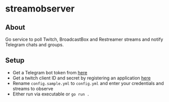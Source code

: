 # streamobserver

## About

Go service to poll Twitch, BroadcastBox and Restreamer streams and notify Telegram chats and groups.

## Setup

- Get a Telegram bot token from [here](https://t.me/BotFather)
- Get a twitch client ID and secret by registering an application [here](https://dev.twitch.tv/console/apps)
- Rename `config.sample.yml` to `config.yml` and enter your credentials and streams to observe
- Either run via executable or `go run .` 
